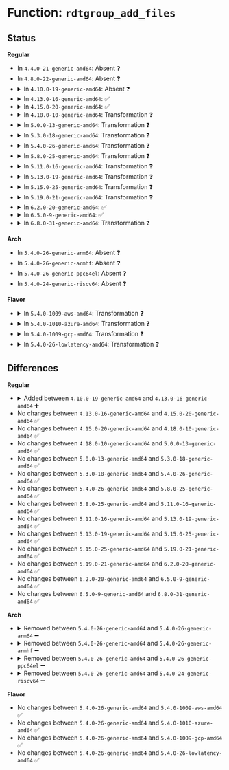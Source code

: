 # Function: <code>rdtgroup_add_files</code>

## Status
<b>Regular</b>
<ul>
<li>
In <code>4.4.0-21-generic-amd64</code>: Absent ❓
</li>
<li>
In <code>4.8.0-22-generic-amd64</code>: Absent ❓
</li>
<li>
<details>
<summary>In <code>4.10.0-19-generic-amd64</code>: Absent ❓</summary>

```json
{
  "name": "rdtgroup_add_files",
  "collision_type": "Unique Static",
  "inline_type": "Selective",
  "funcs": [
    {
      "addr": 18446744071579121360,
      "name": "rdtgroup_add_files",
      "external": false,
      "loc": "arch/x86/kernel/cpu/intel_rdt_rdtgroup.c:128",
      "file": "arch/x86/kernel/cpu/intel_rdt_rdtgroup.c",
      "inline": "not declared, inlined",
      "caller_inline": [],
      "caller_func": [
        "arch/x86/kernel/cpu/intel_rdt_rdtgroup.c:rdt_mount",
        "arch/x86/kernel/cpu/intel_rdt_rdtgroup.c:rdtgroup_init"
      ]
    }
  ],
  "symbols": [
    {
      "addr": 18446744071579121360,
      "name": "rdtgroup_add_files.constprop.12",
      "section": ".text",
      "bind": "STB_LOCAL",
      "size": 228
    }
  ]
}
```
</details>
</li>
<li>
<details>
<summary>In <code>4.13.0-16-generic-amd64</code>: ✅</summary>

```c
int rdtgroup_add_files(struct kernfs_node * kn, long unsigned int fflags)
```

```json
{
  "name": "rdtgroup_add_files",
  "collision_type": "Unique Static",
  "inline_type": "No",
  "funcs": [
    {
      "addr": 18446744071579115552,
      "name": "rdtgroup_add_files",
      "external": false,
      "loc": "arch/x86/kernel/cpu/intel_rdt_rdtgroup.c:794",
      "file": "arch/x86/kernel/cpu/intel_rdt_rdtgroup.c",
      "inline": "seen, unknown",
      "caller_inline": [],
      "caller_func": [
        "arch/x86/kernel/cpu/intel_rdt_rdtgroup.c:mkdir_rdt_prepare",
        "arch/x86/kernel/cpu/intel_rdt_rdtgroup.c:rdtgroup_mkdir_info_resdir",
        "arch/x86/kernel/cpu/intel_rdt_rdtgroup.c:rdtgroup_init"
      ]
    }
  ],
  "symbols": [
    {
      "addr": 18446744071579115552,
      "name": "rdtgroup_add_files",
      "section": ".text",
      "bind": "STB_LOCAL",
      "size": 226
    }
  ]
}
```
</details>
</li>
<li>
<details>
<summary>In <code>4.15.0-20-generic-amd64</code>: ✅</summary>

```c
int rdtgroup_add_files(struct kernfs_node * kn, long unsigned int fflags)
```

```json
{
  "name": "rdtgroup_add_files",
  "collision_type": "Unique Static",
  "inline_type": "No",
  "funcs": [
    {
      "addr": 18446744071579129072,
      "name": "rdtgroup_add_files",
      "external": false,
      "loc": "arch/x86/kernel/cpu/intel_rdt_rdtgroup.c:858",
      "file": "arch/x86/kernel/cpu/intel_rdt_rdtgroup.c",
      "inline": "seen, unknown",
      "caller_inline": [],
      "caller_func": [
        "arch/x86/kernel/cpu/intel_rdt_rdtgroup.c:mkdir_rdt_prepare",
        "arch/x86/kernel/cpu/intel_rdt_rdtgroup.c:rdt_mount",
        "arch/x86/kernel/cpu/intel_rdt_rdtgroup.c:rdtgroup_mkdir_info_resdir",
        "arch/x86/kernel/cpu/intel_rdt_rdtgroup.c:rdtgroup_init"
      ]
    }
  ],
  "symbols": [
    {
      "addr": 18446744071579129072,
      "name": "rdtgroup_add_files",
      "section": ".text",
      "bind": "STB_LOCAL",
      "size": 226
    }
  ]
}
```
</details>
</li>
<li>
<details>
<summary>In <code>4.18.0-10-generic-amd64</code>: Transformation ❓</summary>

```c
int rdtgroup_add_files(struct kernfs_node * kn, long unsigned int fflags)
```

```json
{
  "name": "rdtgroup_add_files",
  "collision_type": "Unique Static",
  "inline_type": "No",
  "funcs": [
    {
      "addr": 0,
      "name": "rdtgroup_add_files",
      "external": false,
      "loc": "arch/x86/kernel/cpu/intel_rdt_rdtgroup.c:859",
      "file": "arch/x86/kernel/cpu/intel_rdt_rdtgroup.c",
      "inline": "seen, unknown",
      "caller_inline": [],
      "caller_func": [
        "arch/x86/kernel/cpu/intel_rdt_rdtgroup.c:mkdir_rdt_prepare",
        "arch/x86/kernel/cpu/intel_rdt_rdtgroup.c:rdt_mount",
        "arch/x86/kernel/cpu/intel_rdt_rdtgroup.c:rdtgroup_mkdir_info_resdir",
        "arch/x86/kernel/cpu/intel_rdt_rdtgroup.c:rdtgroup_init"
      ]
    }
  ],
  "symbols": [
    {
      "addr": 18446744071579138400,
      "name": "rdtgroup_add_files",
      "section": ".text",
      "bind": "STB_LOCAL",
      "size": 168
    },
    {
      "addr": 18446744071579147856,
      "name": "rdtgroup_add_files.cold.19",
      "section": ".text",
      "bind": "STB_LOCAL",
      "size": 65
    }
  ]
}
```
</details>
</li>
<li>
<details>
<summary>In <code>5.0.0-13-generic-amd64</code>: Transformation ❓</summary>

```c
int rdtgroup_add_files(struct kernfs_node * kn, long unsigned int fflags)
```

```json
{
  "name": "rdtgroup_add_files",
  "collision_type": "Unique Static",
  "inline_type": "No",
  "funcs": [
    {
      "addr": 0,
      "name": "rdtgroup_add_files",
      "external": false,
      "loc": "arch/x86/kernel/cpu/resctrl/rdtgroup.c:1488",
      "file": "arch/x86/kernel/cpu/resctrl/rdtgroup.c",
      "inline": "seen, unknown",
      "caller_inline": [],
      "caller_func": [
        "arch/x86/kernel/cpu/resctrl/rdtgroup.c:mkdir_rdt_prepare",
        "arch/x86/kernel/cpu/resctrl/rdtgroup.c:rdt_mount",
        "arch/x86/kernel/cpu/resctrl/rdtgroup.c:rdtgroup_mkdir_info_resdir",
        "arch/x86/kernel/cpu/resctrl/rdtgroup.c:rdtgroup_init"
      ]
    }
  ],
  "symbols": [
    {
      "addr": 18446744071579201168,
      "name": "rdtgroup_add_files",
      "section": ".text",
      "bind": "STB_LOCAL",
      "size": 168
    },
    {
      "addr": 18446744071579214288,
      "name": "rdtgroup_add_files.cold.24",
      "section": ".text",
      "bind": "STB_LOCAL",
      "size": 65
    }
  ]
}
```
</details>
</li>
<li>
<details>
<summary>In <code>5.3.0-18-generic-amd64</code>: Transformation ❓</summary>

```c
int rdtgroup_add_files(struct kernfs_node * kn, long unsigned int fflags)
```

```json
{
  "name": "rdtgroup_add_files",
  "collision_type": "Unique Static",
  "inline_type": "No",
  "funcs": [
    {
      "addr": 0,
      "name": "rdtgroup_add_files",
      "external": false,
      "loc": "arch/x86/kernel/cpu/resctrl/rdtgroup.c:1486",
      "file": "arch/x86/kernel/cpu/resctrl/rdtgroup.c",
      "inline": "seen, unknown",
      "caller_inline": [],
      "caller_func": [
        "arch/x86/kernel/cpu/resctrl/rdtgroup.c:mkdir_rdt_prepare",
        "arch/x86/kernel/cpu/resctrl/rdtgroup.c:rdt_get_tree",
        "arch/x86/kernel/cpu/resctrl/rdtgroup.c:rdtgroup_mkdir_info_resdir",
        "arch/x86/kernel/cpu/resctrl/rdtgroup.c:rdtgroup_init"
      ]
    }
  ],
  "symbols": [
    {
      "addr": 18446744071579213936,
      "name": "rdtgroup_add_files",
      "section": ".text",
      "bind": "STB_LOCAL",
      "size": 176
    },
    {
      "addr": 18446744071579227264,
      "name": "rdtgroup_add_files.cold",
      "section": ".text",
      "bind": "STB_LOCAL",
      "size": 73
    }
  ]
}
```
</details>
</li>
<li>
<details>
<summary>In <code>5.4.0-26-generic-amd64</code>: Transformation ❓</summary>

```c
int rdtgroup_add_files(struct kernfs_node * kn, long unsigned int fflags)
```

```json
{
  "name": "rdtgroup_add_files",
  "collision_type": "Unique Static",
  "inline_type": "No",
  "funcs": [
    {
      "addr": 0,
      "name": "rdtgroup_add_files",
      "external": false,
      "loc": "arch/x86/kernel/cpu/resctrl/rdtgroup.c:1484",
      "file": "arch/x86/kernel/cpu/resctrl/rdtgroup.c",
      "inline": "seen, unknown",
      "caller_inline": [],
      "caller_func": [
        "arch/x86/kernel/cpu/resctrl/rdtgroup.c:rdt_get_tree",
        "arch/x86/kernel/cpu/resctrl/rdtgroup.c:rdtgroup_mkdir_info_resdir",
        "arch/x86/kernel/cpu/resctrl/rdtgroup.c:rdtgroup_init"
      ]
    }
  ],
  "symbols": [
    {
      "addr": 18446744071579216224,
      "name": "rdtgroup_add_files",
      "section": ".text",
      "bind": "STB_LOCAL",
      "size": 176
    },
    {
      "addr": 18446744071579229552,
      "name": "rdtgroup_add_files.cold",
      "section": ".text",
      "bind": "STB_LOCAL",
      "size": 73
    }
  ]
}
```
</details>
</li>
<li>
<details>
<summary>In <code>5.8.0-25-generic-amd64</code>: Transformation ❓</summary>

```c
int rdtgroup_add_files(struct kernfs_node * kn, long unsigned int fflags)
```

```json
{
  "name": "rdtgroup_add_files",
  "collision_type": "Unique Static",
  "inline_type": "No",
  "funcs": [
    {
      "addr": 0,
      "name": "rdtgroup_add_files",
      "external": false,
      "loc": "arch/x86/kernel/cpu/resctrl/rdtgroup.c:1575",
      "file": "arch/x86/kernel/cpu/resctrl/rdtgroup.c",
      "inline": "seen, unknown",
      "caller_inline": [],
      "caller_func": [
        "arch/x86/kernel/cpu/resctrl/rdtgroup.c:rdtgroup_setup_root",
        "arch/x86/kernel/cpu/resctrl/rdtgroup.c:mkdir_rdt_prepare",
        "arch/x86/kernel/cpu/resctrl/rdtgroup.c:rdtgroup_create_info_dir",
        "arch/x86/kernel/cpu/resctrl/rdtgroup.c:rdtgroup_mkdir_info_resdir"
      ]
    }
  ],
  "symbols": [
    {
      "addr": 18446744071579236720,
      "name": "rdtgroup_add_files",
      "section": ".text",
      "bind": "STB_LOCAL",
      "size": 176
    },
    {
      "addr": 18446744071579252416,
      "name": "rdtgroup_add_files.cold",
      "section": ".text",
      "bind": "STB_LOCAL",
      "size": 73
    }
  ]
}
```
</details>
</li>
<li>
<details>
<summary>In <code>5.11.0-16-generic-amd64</code>: Transformation ❓</summary>

```c
int rdtgroup_add_files(struct kernfs_node * kn, long unsigned int fflags)
```

```json
{
  "name": "rdtgroup_add_files",
  "collision_type": "Unique Static",
  "inline_type": "No",
  "funcs": [
    {
      "addr": 0,
      "name": "rdtgroup_add_files",
      "external": false,
      "loc": "arch/x86/kernel/cpu/resctrl/rdtgroup.c:1608",
      "file": "arch/x86/kernel/cpu/resctrl/rdtgroup.c",
      "inline": "seen, unknown",
      "caller_inline": [],
      "caller_func": [
        "arch/x86/kernel/cpu/resctrl/rdtgroup.c:rdtgroup_setup_root",
        "arch/x86/kernel/cpu/resctrl/rdtgroup.c:mkdir_rdt_prepare",
        "arch/x86/kernel/cpu/resctrl/rdtgroup.c:rdtgroup_create_info_dir",
        "arch/x86/kernel/cpu/resctrl/rdtgroup.c:rdtgroup_mkdir_info_resdir"
      ]
    }
  ],
  "symbols": [
    {
      "addr": 18446744071579229520,
      "name": "rdtgroup_add_files",
      "section": ".text",
      "bind": "STB_LOCAL",
      "size": 181
    },
    {
      "addr": 18446744071591257294,
      "name": "rdtgroup_add_files.cold",
      "section": ".text",
      "bind": "STB_LOCAL",
      "size": 73
    }
  ]
}
```
</details>
</li>
<li>
<details>
<summary>In <code>5.13.0-19-generic-amd64</code>: Transformation ❓</summary>

```c
int rdtgroup_add_files(struct kernfs_node * kn, long unsigned int fflags)
```

```json
{
  "name": "rdtgroup_add_files",
  "collision_type": "Unique Static",
  "inline_type": "No",
  "funcs": [
    {
      "addr": 0,
      "name": "rdtgroup_add_files",
      "external": false,
      "loc": "arch/x86/kernel/cpu/resctrl/rdtgroup.c:1608",
      "file": "arch/x86/kernel/cpu/resctrl/rdtgroup.c",
      "inline": "seen, unknown",
      "caller_inline": [],
      "caller_func": [
        "arch/x86/kernel/cpu/resctrl/rdtgroup.c:mkdir_rdt_prepare",
        "arch/x86/kernel/cpu/resctrl/rdtgroup.c:rdt_get_tree",
        "arch/x86/kernel/cpu/resctrl/rdtgroup.c:rdtgroup_mkdir_info_resdir",
        "arch/x86/kernel/cpu/resctrl/rdtgroup.c:rdtgroup_init"
      ]
    }
  ],
  "symbols": [
    {
      "addr": 18446744071579231600,
      "name": "rdtgroup_add_files",
      "section": ".text",
      "bind": "STB_LOCAL",
      "size": 181
    },
    {
      "addr": 18446744071591200640,
      "name": "rdtgroup_add_files.cold",
      "section": ".text",
      "bind": "STB_LOCAL",
      "size": 73
    }
  ]
}
```
</details>
</li>
<li>
<details>
<summary>In <code>5.15.0-25-generic-amd64</code>: Transformation ❓</summary>

```c
int rdtgroup_add_files(struct kernfs_node * kn, long unsigned int fflags)
```

```json
{
  "name": "rdtgroup_add_files",
  "collision_type": "Unique Static",
  "inline_type": "No",
  "funcs": [
    {
      "addr": 0,
      "name": "rdtgroup_add_files",
      "external": false,
      "loc": "arch/x86/kernel/cpu/resctrl/rdtgroup.c:1568",
      "file": "arch/x86/kernel/cpu/resctrl/rdtgroup.c",
      "inline": "seen, unknown",
      "caller_inline": [],
      "caller_func": [
        "arch/x86/kernel/cpu/resctrl/rdtgroup.c:mkdir_rdt_prepare",
        "arch/x86/kernel/cpu/resctrl/rdtgroup.c:rdt_get_tree",
        "arch/x86/kernel/cpu/resctrl/rdtgroup.c:rdtgroup_mkdir_info_resdir",
        "arch/x86/kernel/cpu/resctrl/rdtgroup.c:rdtgroup_init"
      ]
    }
  ],
  "symbols": [
    {
      "addr": 18446744071579270384,
      "name": "rdtgroup_add_files",
      "section": ".text",
      "bind": "STB_LOCAL",
      "size": 181
    },
    {
      "addr": 18446744071592068810,
      "name": "rdtgroup_add_files.cold",
      "section": ".text",
      "bind": "STB_LOCAL",
      "size": 73
    }
  ]
}
```
</details>
</li>
<li>
<details>
<summary>In <code>5.19.0-21-generic-amd64</code>: Transformation ❓</summary>

```c
int rdtgroup_add_files(struct kernfs_node * kn, long unsigned int fflags)
```

```json
{
  "name": "rdtgroup_add_files",
  "collision_type": "Unique Static",
  "inline_type": "No",
  "funcs": [
    {
      "addr": 0,
      "name": "rdtgroup_add_files",
      "external": false,
      "loc": "arch/x86/kernel/cpu/resctrl/rdtgroup.c:1568",
      "file": "arch/x86/kernel/cpu/resctrl/rdtgroup.c",
      "inline": "seen, unknown",
      "caller_inline": [],
      "caller_func": [
        "arch/x86/kernel/cpu/resctrl/rdtgroup.c:mkdir_rdt_prepare",
        "arch/x86/kernel/cpu/resctrl/rdtgroup.c:rdt_get_tree",
        "arch/x86/kernel/cpu/resctrl/rdtgroup.c:rdtgroup_mkdir_info_resdir",
        "arch/x86/kernel/cpu/resctrl/rdtgroup.c:rdtgroup_init"
      ]
    }
  ],
  "symbols": [
    {
      "addr": 18446744071579323184,
      "name": "rdtgroup_add_files",
      "section": ".text",
      "bind": "STB_LOCAL",
      "size": 209
    },
    {
      "addr": 18446744071593835031,
      "name": "rdtgroup_add_files.cold",
      "section": ".text",
      "bind": "STB_LOCAL",
      "size": 46
    }
  ]
}
```
</details>
</li>
<li>
<details>
<summary>In <code>6.2.0-20-generic-amd64</code>: ✅</summary>

```c
int rdtgroup_add_files(struct kernfs_node * kn, long unsigned int fflags)
```

```json
{
  "name": "rdtgroup_add_files",
  "collision_type": "Unique Static",
  "inline_type": "No",
  "funcs": [
    {
      "addr": 18446744071579389152,
      "name": "rdtgroup_add_files",
      "external": false,
      "loc": "arch/x86/kernel/cpu/resctrl/rdtgroup.c:1573",
      "file": "arch/x86/kernel/cpu/resctrl/rdtgroup.c",
      "inline": "seen, unknown",
      "caller_inline": [],
      "caller_func": [
        "arch/x86/kernel/cpu/resctrl/rdtgroup.c:mkdir_rdt_prepare",
        "arch/x86/kernel/cpu/resctrl/rdtgroup.c:rdt_get_tree",
        "arch/x86/kernel/cpu/resctrl/rdtgroup.c:rdtgroup_mkdir_info_resdir",
        "arch/x86/kernel/cpu/resctrl/rdtgroup.c:rdtgroup_init"
      ]
    }
  ],
  "symbols": [
    {
      "addr": 18446744071579389152,
      "name": "rdtgroup_add_files",
      "section": ".text",
      "bind": "STB_LOCAL",
      "size": 267
    }
  ]
}
```
</details>
</li>
<li>
<details>
<summary>In <code>6.5.0-9-generic-amd64</code>: ✅</summary>

```c
int rdtgroup_add_files(struct kernfs_node * kn, long unsigned int fflags)
```

```json
{
  "name": "rdtgroup_add_files",
  "collision_type": "Unique Static",
  "inline_type": "No",
  "funcs": [
    {
      "addr": 18446744071579398672,
      "name": "rdtgroup_add_files",
      "external": false,
      "loc": "arch/x86/kernel/cpu/resctrl/rdtgroup.c:1845",
      "file": "arch/x86/kernel/cpu/resctrl/rdtgroup.c",
      "inline": "seen, unknown",
      "caller_inline": [],
      "caller_func": [
        "arch/x86/kernel/cpu/resctrl/rdtgroup.c:mkdir_rdt_prepare",
        "arch/x86/kernel/cpu/resctrl/rdtgroup.c:rdt_get_tree",
        "arch/x86/kernel/cpu/resctrl/rdtgroup.c:rdtgroup_mkdir_info_resdir",
        "arch/x86/kernel/cpu/resctrl/rdtgroup.c:rdtgroup_init"
      ]
    }
  ],
  "symbols": [
    {
      "addr": 18446744071579398672,
      "name": "rdtgroup_add_files",
      "section": ".text",
      "bind": "STB_LOCAL",
      "size": 256
    }
  ]
}
```
</details>
</li>
<li>
<details>
<summary>In <code>6.8.0-31-generic-amd64</code>: Transformation ❓</summary>

```c
int rdtgroup_add_files(struct kernfs_node * kn, long unsigned int fflags)
```

```json
{
  "name": "rdtgroup_add_files",
  "collision_type": "Unique Static",
  "inline_type": "No",
  "funcs": [
    {
      "addr": 0,
      "name": "rdtgroup_add_files",
      "external": false,
      "loc": "arch/x86/kernel/cpu/resctrl/rdtgroup.c:1933",
      "file": "arch/x86/kernel/cpu/resctrl/rdtgroup.c",
      "inline": "seen, unknown",
      "caller_inline": [],
      "caller_func": [
        "arch/x86/kernel/cpu/resctrl/rdtgroup.c:mkdir_rdt_prepare",
        "arch/x86/kernel/cpu/resctrl/rdtgroup.c:rdt_get_tree",
        "arch/x86/kernel/cpu/resctrl/rdtgroup.c:rdt_get_tree",
        "arch/x86/kernel/cpu/resctrl/rdtgroup.c:rdtgroup_mkdir_info_resdir"
      ]
    }
  ],
  "symbols": [
    {
      "addr": 18446744071579428880,
      "name": "rdtgroup_add_files",
      "section": ".text",
      "bind": "STB_LOCAL",
      "size": 299
    },
    {
      "addr": 18446744071597376226,
      "name": "rdtgroup_add_files.cold",
      "section": ".text",
      "bind": "STB_LOCAL",
      "size": 21
    }
  ]
}
```
</details>
</li>
</ul>
<b>Arch</b>
<ul>
<li>
In <code>5.4.0-26-generic-arm64</code>: Absent ❓
</li>
<li>
In <code>5.4.0-26-generic-armhf</code>: Absent ❓
</li>
<li>
In <code>5.4.0-26-generic-ppc64el</code>: Absent ❓
</li>
<li>
In <code>5.4.0-24-generic-riscv64</code>: Absent ❓
</li>
</ul>
<b>Flavor</b>
<ul>
<li>
<details>
<summary>In <code>5.4.0-1009-aws-amd64</code>: Transformation ❓</summary>

```c
int rdtgroup_add_files(struct kernfs_node * kn, long unsigned int fflags)
```

```json
{
  "name": "rdtgroup_add_files",
  "collision_type": "Unique Static",
  "inline_type": "No",
  "funcs": [
    {
      "addr": 0,
      "name": "rdtgroup_add_files",
      "external": false,
      "loc": "arch/x86/kernel/cpu/resctrl/rdtgroup.c:1484",
      "file": "arch/x86/kernel/cpu/resctrl/rdtgroup.c",
      "inline": "seen, unknown",
      "caller_inline": [],
      "caller_func": [
        "arch/x86/kernel/cpu/resctrl/rdtgroup.c:rdt_get_tree",
        "arch/x86/kernel/cpu/resctrl/rdtgroup.c:rdtgroup_mkdir_info_resdir",
        "arch/x86/kernel/cpu/resctrl/rdtgroup.c:rdtgroup_init"
      ]
    }
  ],
  "symbols": [
    {
      "addr": 18446744071579215072,
      "name": "rdtgroup_add_files",
      "section": ".text",
      "bind": "STB_LOCAL",
      "size": 176
    },
    {
      "addr": 18446744071579228400,
      "name": "rdtgroup_add_files.cold",
      "section": ".text",
      "bind": "STB_LOCAL",
      "size": 73
    }
  ]
}
```
</details>
</li>
<li>
<details>
<summary>In <code>5.4.0-1010-azure-amd64</code>: Transformation ❓</summary>

```c
int rdtgroup_add_files(struct kernfs_node * kn, long unsigned int fflags)
```

```json
{
  "name": "rdtgroup_add_files",
  "collision_type": "Unique Static",
  "inline_type": "No",
  "funcs": [
    {
      "addr": 0,
      "name": "rdtgroup_add_files",
      "external": false,
      "loc": "arch/x86/kernel/cpu/resctrl/rdtgroup.c:1484",
      "file": "arch/x86/kernel/cpu/resctrl/rdtgroup.c",
      "inline": "seen, unknown",
      "caller_inline": [],
      "caller_func": [
        "arch/x86/kernel/cpu/resctrl/rdtgroup.c:rdt_get_tree",
        "arch/x86/kernel/cpu/resctrl/rdtgroup.c:rdtgroup_mkdir_info_resdir",
        "arch/x86/kernel/cpu/resctrl/rdtgroup.c:rdtgroup_init"
      ]
    }
  ],
  "symbols": [
    {
      "addr": 18446744071579149664,
      "name": "rdtgroup_add_files",
      "section": ".text",
      "bind": "STB_LOCAL",
      "size": 176
    },
    {
      "addr": 18446744071579163328,
      "name": "rdtgroup_add_files.cold",
      "section": ".text",
      "bind": "STB_LOCAL",
      "size": 73
    }
  ]
}
```
</details>
</li>
<li>
<details>
<summary>In <code>5.4.0-1009-gcp-amd64</code>: Transformation ❓</summary>

```c
int rdtgroup_add_files(struct kernfs_node * kn, long unsigned int fflags)
```

```json
{
  "name": "rdtgroup_add_files",
  "collision_type": "Unique Static",
  "inline_type": "No",
  "funcs": [
    {
      "addr": 0,
      "name": "rdtgroup_add_files",
      "external": false,
      "loc": "arch/x86/kernel/cpu/resctrl/rdtgroup.c:1484",
      "file": "arch/x86/kernel/cpu/resctrl/rdtgroup.c",
      "inline": "seen, unknown",
      "caller_inline": [],
      "caller_func": [
        "arch/x86/kernel/cpu/resctrl/rdtgroup.c:rdt_get_tree",
        "arch/x86/kernel/cpu/resctrl/rdtgroup.c:rdtgroup_mkdir_info_resdir",
        "arch/x86/kernel/cpu/resctrl/rdtgroup.c:rdtgroup_init"
      ]
    }
  ],
  "symbols": [
    {
      "addr": 18446744071579216144,
      "name": "rdtgroup_add_files",
      "section": ".text",
      "bind": "STB_LOCAL",
      "size": 176
    },
    {
      "addr": 18446744071579229472,
      "name": "rdtgroup_add_files.cold",
      "section": ".text",
      "bind": "STB_LOCAL",
      "size": 73
    }
  ]
}
```
</details>
</li>
<li>
<details>
<summary>In <code>5.4.0-26-lowlatency-amd64</code>: Transformation ❓</summary>

```c
int rdtgroup_add_files(struct kernfs_node * kn, long unsigned int fflags)
```

```json
{
  "name": "rdtgroup_add_files",
  "collision_type": "Unique Static",
  "inline_type": "No",
  "funcs": [
    {
      "addr": 0,
      "name": "rdtgroup_add_files",
      "external": false,
      "loc": "arch/x86/kernel/cpu/resctrl/rdtgroup.c:1484",
      "file": "arch/x86/kernel/cpu/resctrl/rdtgroup.c",
      "inline": "seen, unknown",
      "caller_inline": [],
      "caller_func": [
        "arch/x86/kernel/cpu/resctrl/rdtgroup.c:rdt_get_tree",
        "arch/x86/kernel/cpu/resctrl/rdtgroup.c:rdtgroup_mkdir_info_resdir",
        "arch/x86/kernel/cpu/resctrl/rdtgroup.c:rdtgroup_init"
      ]
    }
  ],
  "symbols": [
    {
      "addr": 18446744071579221456,
      "name": "rdtgroup_add_files",
      "section": ".text",
      "bind": "STB_LOCAL",
      "size": 176
    },
    {
      "addr": 18446744071579234880,
      "name": "rdtgroup_add_files.cold",
      "section": ".text",
      "bind": "STB_LOCAL",
      "size": 73
    }
  ]
}
```
</details>
</li>
</ul>

## Differences
<b>Regular</b>
<ul>
<li>
<details>
<summary>Added between <code>4.10.0-19-generic-amd64</code> and <code>4.13.0-16-generic-amd64</code> ➕</summary>

```c
int rdtgroup_add_files(struct kernfs_node * kn, long unsigned int fflags)
```
</details>
</li>
<li>
No changes between <code>4.13.0-16-generic-amd64</code> and <code>4.15.0-20-generic-amd64</code> ✅
</li>
<li>
No changes between <code>4.15.0-20-generic-amd64</code> and <code>4.18.0-10-generic-amd64</code> ✅
</li>
<li>
No changes between <code>4.18.0-10-generic-amd64</code> and <code>5.0.0-13-generic-amd64</code> ✅
</li>
<li>
No changes between <code>5.0.0-13-generic-amd64</code> and <code>5.3.0-18-generic-amd64</code> ✅
</li>
<li>
No changes between <code>5.3.0-18-generic-amd64</code> and <code>5.4.0-26-generic-amd64</code> ✅
</li>
<li>
No changes between <code>5.4.0-26-generic-amd64</code> and <code>5.8.0-25-generic-amd64</code> ✅
</li>
<li>
No changes between <code>5.8.0-25-generic-amd64</code> and <code>5.11.0-16-generic-amd64</code> ✅
</li>
<li>
No changes between <code>5.11.0-16-generic-amd64</code> and <code>5.13.0-19-generic-amd64</code> ✅
</li>
<li>
No changes between <code>5.13.0-19-generic-amd64</code> and <code>5.15.0-25-generic-amd64</code> ✅
</li>
<li>
No changes between <code>5.15.0-25-generic-amd64</code> and <code>5.19.0-21-generic-amd64</code> ✅
</li>
<li>
No changes between <code>5.19.0-21-generic-amd64</code> and <code>6.2.0-20-generic-amd64</code> ✅
</li>
<li>
No changes between <code>6.2.0-20-generic-amd64</code> and <code>6.5.0-9-generic-amd64</code> ✅
</li>
<li>
No changes between <code>6.5.0-9-generic-amd64</code> and <code>6.8.0-31-generic-amd64</code> ✅
</li>
</ul>
<b>Arch</b>
<ul>
<li>
<details>
<summary>Removed between <code>5.4.0-26-generic-amd64</code> and <code>5.4.0-26-generic-arm64</code> ➖</summary>

```c
int rdtgroup_add_files(struct kernfs_node * kn, long unsigned int fflags)
```
</details>
</li>
<li>
<details>
<summary>Removed between <code>5.4.0-26-generic-amd64</code> and <code>5.4.0-26-generic-armhf</code> ➖</summary>

```c
int rdtgroup_add_files(struct kernfs_node * kn, long unsigned int fflags)
```
</details>
</li>
<li>
<details>
<summary>Removed between <code>5.4.0-26-generic-amd64</code> and <code>5.4.0-26-generic-ppc64el</code> ➖</summary>

```c
int rdtgroup_add_files(struct kernfs_node * kn, long unsigned int fflags)
```
</details>
</li>
<li>
<details>
<summary>Removed between <code>5.4.0-26-generic-amd64</code> and <code>5.4.0-24-generic-riscv64</code> ➖</summary>

```c
int rdtgroup_add_files(struct kernfs_node * kn, long unsigned int fflags)
```
</details>
</li>
</ul>
<b>Flavor</b>
<ul>
<li>
No changes between <code>5.4.0-26-generic-amd64</code> and <code>5.4.0-1009-aws-amd64</code> ✅
</li>
<li>
No changes between <code>5.4.0-26-generic-amd64</code> and <code>5.4.0-1010-azure-amd64</code> ✅
</li>
<li>
No changes between <code>5.4.0-26-generic-amd64</code> and <code>5.4.0-1009-gcp-amd64</code> ✅
</li>
<li>
No changes between <code>5.4.0-26-generic-amd64</code> and <code>5.4.0-26-lowlatency-amd64</code> ✅
</li>
</ul>
